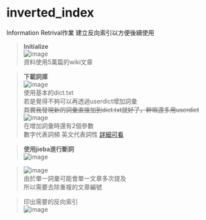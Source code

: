 # inverted_index
Information Retrival作業
建立反向索引以方便後續使用

> **Initialize**  
![image](https://user-images.githubusercontent.com/121109511/211741918-059cba3b-5c9b-4583-83f1-855081e1635d.png)  
資料使用5萬篇的wiki文章

> **下載詞庫**  
![image](https://user-images.githubusercontent.com/121109511/211742283-7dabdfa3-2e1e-4fda-ace5-b33472b6466f.png)  
使用基本的dict.txt  
若是覺得不夠可以再透過userdict增加詞彙  
~~其實我發現新的詞彙直接加到dict.txt就好了，幹嘛還多用userdict~~  
>![image](https://user-images.githubusercontent.com/121109511/211743524-b1ca61fc-324d-4a91-b06e-2ba20b5858b7.png)  
在增加詞彙時還有2個參數  
數字代表詞頻 英文代表詞性 [詳細可看](https://github.com/fxsjy/jieba)

> **使用jieba進行斷詞**  
![image](https://user-images.githubusercontent.com/121109511/211745193-990bdc70-e02c-4e91-862f-5a2e16843a61.png)

>![image](https://user-images.githubusercontent.com/121109511/211745510-6546102a-ce64-4e6d-81d2-2acdd96869a6.png)  
由於單一詞彙可能會單一文章多次提及  
所以需要去除重複的文章編號

>印出需要的反向索引  
![image](https://user-images.githubusercontent.com/121109511/211746010-a6d24e38-21a9-4cf6-b6e1-e7d29dd4b916.png)








